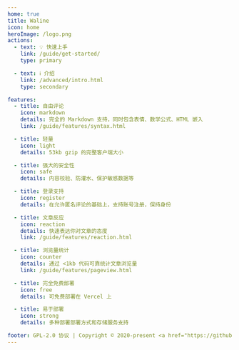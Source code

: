 ```yaml
---
home: true
title: Waline
icon: home
heroImage: /logo.png
actions:
  - text: 💡 快速上手
    link: /guide/get-started/
    type: primary

  - text: ℹ️ 介绍
    link: /advanced/intro.html
    type: secondary

features:
  - title: 自由评论
    icon: markdown
    details: 完全的 Markdown 支持，同时包含表情、数学公式、HTML 嵌入
    link: /guide/features/syntax.html

  - title: 轻量
    icon: light
    details: 53kb gzip 的完整客户端大小

  - title: 强大的安全性
    icon: safe
    details: 内容校验、防灌水、保护敏感数据等

  - title: 登录支持
    icon: register
    details: 在允许匿名评论的基础上，支持账号注册，保持身份

  - title: 文章反应
    icon: reaction
    details: 快速表达你对文章的态度
    link: /guide/features/reaction.html

  - title: 浏览量统计
    icon: counter
    details: 通过 <1kb 代码可靠统计文章浏览量
    link: /guide/features/pageview.html

  - title: 完全免费部署
    icon: free
    details: 可免费部署在 Vercel 上

  - title: 易于部署
    icon: strong
    details: 多种部署部署方式和存储服务支持

footer: GPL-2.0 协议 | Copyright © 2020-present <a href="https://github.com/lizheming" rel="noopenner noreferrer " target="_blank">lizheming</a> | 主题使用 <a href="https://vuepress-theme-hope.github.io/v2/zh/" rel="noopenner noreferrer " target="_blank">vuepress-theme-hope</a>
---
```


